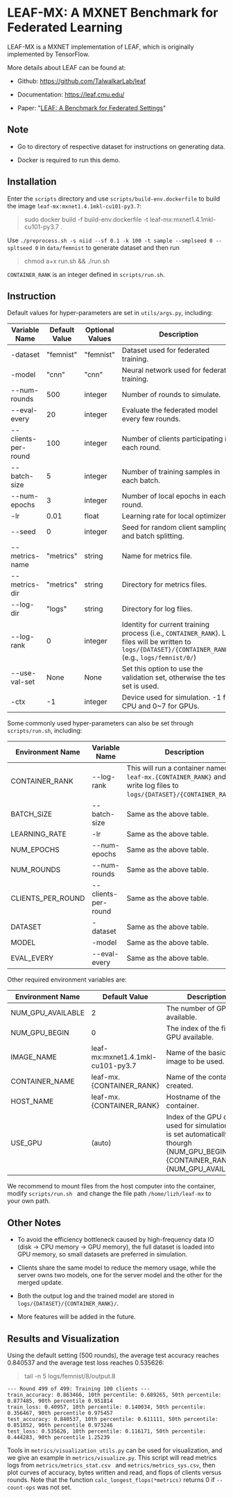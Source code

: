 # LEAF-MX: A MXNET Benchmark for Federated Learning

LEAF-MX is a MXNET implementation of LEAF, which is originally implemented by TensorFlow. 

More details about LEAF can be found at:

* Github: https://github.com/TalwalkarLab/leaf

* Documentation: https://leaf.cmu.edu/

* Paper: "[LEAF: A Benchmark for Federated Settings](https://arxiv.org/abs/1812.01097)"

## Note

* Go to directory of respective dataset for instructions on generating data.

* Docker is required to run this demo.

## Installation

Enter the ``scripts`` directory and use ``scripts/build-env.dockerfile`` to build the image
 ``leaf-mx:mxnet1.4.1mkl-cu101-py3.7``:

> sudo docker build -f build-env.dockerfile -t leaf-mx:mxnet1.4.1mkl-cu101-py3.7 .

Use ``./preprocess.sh -s niid --sf 0.1 -k 100 -t sample --smplseed 0 --spltseed 0`` in ``data/femnist`` to generate dataset and then run

> chmod a+x run.sh && ./run.sh

``CONTAINER_RANK`` is an integer defined in ``scripts/run.sh``.

## Instruction

Default values for hyper-parameters are set in ``utils/args.py``, including:

| Variable Name | Default Value | Optional Values | Description |
|---|---|---|---|
| -dataset | "femnist" | "femnist" | Dataset used for federated training. |
| -model | "cnn" | "cnn" | Neural network used for federated training. |
| --num-rounds | 500 | integer | Number of rounds to simulate. |
| --eval-every | 20 | integer | Evaluate the federated model every few rounds. |
| --clients-per-round | 100 | integer | Number of clients participating in each round. |
| --batch-size | 5 | integer | Number of training samples in each batch. |
| --num-epochs | 3 | integer | Number of local epochs in each round. |
| -lr| 0.01 | float | Learning rate for local optimizers. |
| --seed | 0 | integer | Seed for random client sampling and batch splitting. |
| --metrics-name | "metrics" | string | Name for metrics file. |
| --metrics-dir | "metrics" | string | Directory for metrics files. |
| --log-dir | "logs" | string | Directory for log files. |
| --log-rank | 0 | integer | Identity for current training process (i.e., ``CONTAINER_RANK``). Log files will be written to ``logs/{DATASET}/{CONTAINER_RANK}/`` (e.g., ``logs/femnist/0/``) |
| --use-val-set | None | None | Set this option to use the validation set, otherwise the test set is used. |
| -ctx | -1 | integer | Device used for simulation. -1 for CPU and 0~7 for GPUs.

Some commonly used hyper-parameters can also be set through ``scripts/run.sh``, including:

| Environment Name | Variable Name | Description |
|---|---|---|
| CONTAINER_RANK | --log-rank | This will run a container named ``leaf-mx.{CONTAINER_RANK}`` and write log files to ``logs/{DATASET}/{CONTAINER_RANK}/``. |
| BATCH_SIZE | --batch-size | Same as the above table. |
| LEARNING_RATE | -lr | Same as the above table. |
| NUM_EPOCHS | --num-epochs | Same as the above table. |
| NUM_ROUNDS | --num-rounds | Same as the above table. |
| CLIENTS_PER_ROUND | --clients-per-round | Same as the above table. |
| DATASET | -dataset | Same as the above table. |
| MODEL | -model | Same as the above table. |
| EVAL_EVERY | --eval-every | Same as the above table. |

Other required environment variables are:

| Environment Name | Default Value | Description |
|---|---|---|
| NUM_GPU_AVAILABLE | 2 | The number of GPUs available. |
| NUM_GPU_BEGIN | 0 | The index of the first GPU available. |
| IMAGE_NAME | leaf-mx:mxnet1.4.1mkl-cu101-py3.7 | Name of the basic image to be used. |
| CONTAINER_NAME | leaf-mx.{CONTAINER_RANK} | Name of the container created. |
| HOST_NAME | leaf-mx.{CONTAINER_RANK} | Hostname of the container. |
| USE_GPU | (auto) | Index of the GPU device used for simulation. This is set automatically thourgh {NUM_GPU_BEGIN} + {CONTAINER_RANK} % {NUM_GPU_AVAILABLE}. |

We recommend to mount files from the host computer into the container, modify ``scripts/run.sh
`` and change the file path ``/home/lizh/leaf-mx`` to your own path.

## Other Notes

* To avoid the efficiency bottleneck caused by high-frequency data IO (disk → CPU memory → GPU
 memory), the full dataset is loaded into GPU memory, so small datasets are preferred in
simulation.

* Clients share the same model to reduce the memory usage, while the server owns two models, one for
the server model and the other for the merged update.

* Both the output log and the trained model are stored in ``logs/{DATASET}/{CONTAINER_RANK}/``.

* More features will be added in the future.

## Results and Visualization

Using the default setting (500 rounds), the average test accuracy reaches 0.840537 and the
average test loss reaches 0.535626:

> tail -n 5 logs/femnist/8/output.8

```
--- Round 499 of 499: Training 100 clients ---
train_accuracy: 0.863466, 10th percentile: 0.689265, 50th percentile: 0.877485, 90th percentile 0.951814
train_loss: 0.40957, 10th percentile: 0.140034, 50th percentile: 0.356467, 90th percentile 0.975457
test_accuracy: 0.840537, 10th percentile: 0.611111, 50th percentile: 0.851852, 90th percentile 0.973246
test_loss: 0.535626, 10th percentile: 0.116171, 50th percentile: 0.444283, 90th percentile 1.25239
```

Tools in ``metrics/visualization_utils.py`` can be used for visualization, and we give an example
in ``metrics/visualize.py``. This script will read metrics logs from ``metrics/metrics_stat.csv
`` and ``metrics/metrics_sys.csv``, then plot curves of accuracy, bytes written and read, and
flops of clients versus rounds. Note that the function ``calc_longest_flops(*metrics)`` returns 0 if
``--count-ops`` was not set.
